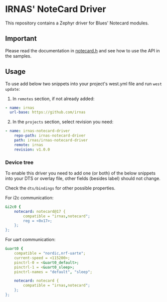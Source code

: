# IRNAS' NoteCard Driver

This repository contains a Zephyr driver for Blues' Notecard modules.

## Important

Please read the documentation in [notecard.h](./drivers/notecard/notecard.h) and
see how to use the API in the samples.

## Usage

To use add below two snippets into your project's west.yml file and run
`west update`:

1. In `remotes` section, if not already added:

```yaml
- name: irnas
  url-base: https://github.com/irnas
```

2. In the `projects` section, select revision you need:

```yaml
- name: irnas-notecard-driver
    repo-path: irnas-notecard-driver
    path: irnas/irnas-notecard-driver
    remote: irnas
    revision: v1.0.0
```

### Device tree

To enable this driver you need to add one (or both) of the below snippets into
your DTS or overlay file, other fields (besides label) should not change.

Check the `dts/bindings` for other possible properties.

For i2c communication:

```yaml
&i2c0 {
	notecard: notecard@17 {
		compatible = "irnas,notecard";
		reg = <0x17>;
	};
};
```

For uart communication:

```yaml
&uart0 {
	compatible = "nordic,nrf-uarte";
	current-speed = <115200>;
	pinctrl-0 = <&uart0_default>;
	pinctrl-1 = <&uart0_sleep>;
	pinctrl-names = "default", "sleep";

	notecard: notecard {
		compatible = "irnas,notecard";
	};
};
```
